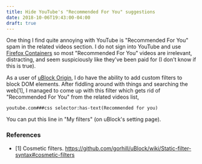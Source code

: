 ```yaml
---
title: Hide YouTube's "Recommended For You" suggestions
date: 2018-10-06T19:43:00-04:00
draft: true
---
```

One thing I find quite annoying with YouTube is "Recommended For You" spam in the related
videos section. I do not sign into YouTube and use [Firefox
Containers](https://support.mozilla.org/en-US/kb/containers) so most "Recommended For You"
videos are irrelevant, distracting, and seem suspiciously like they've been paid for (I
don't know if this is true).

As a user of [uBlock Origin](https://github.com/gorhill/uBlock), I do have the ability to
add custom filters to block DOM elements. After fiddling around with things and searching
the web[1], I managed to come up with this filter which gets rid of "Recommended For You"
from the related videos list,

```
youtube.com###css selector:has-text(Recommended for you)
```

You can put this line in "My filters" (on uBlock's setting page).

### References

- [1] Cosmetic filters.
<https://github.com/gorhill/uBlock/wiki/Static-filter-syntax#cosmetic-filters>
